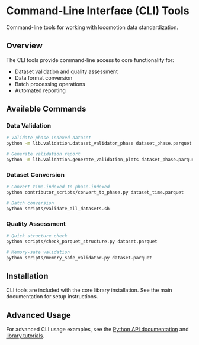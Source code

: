 # Command-Line Interface (CLI) Tools

Command-line tools for working with locomotion data standardization.

## Overview

The CLI tools provide command-line access to core functionality for:
- Dataset validation and quality assessment
- Data format conversion
- Batch processing operations
- Automated reporting

## Available Commands 

### Data Validation
```bash
# Validate phase-indexed dataset
python -m lib.validation.dataset_validator_phase dataset_phase.parquet

# Generate validation report
python -m lib.validation.generate_validation_plots dataset_phase.parquet --output-dir reports/
```

### Dataset Conversion
```bash
# Convert time-indexed to phase-indexed
python contributor_scripts/convert_to_phase.py dataset_time.parquet

# Batch conversion
python scripts/validate_all_datasets.sh
```

### Quality Assessment
```bash
# Quick structure check
python scripts/check_parquet_structure.py dataset.parquet

# Memory-safe validation
python scripts/memory_safe_validator.py dataset.parquet
```

## Installation

CLI tools are included with the core library installation. See the main documentation for setup instructions.

## Advanced Usage

For advanced CLI usage examples, see the [Python API documentation](python.md) and [library tutorials](../../tutorials/).